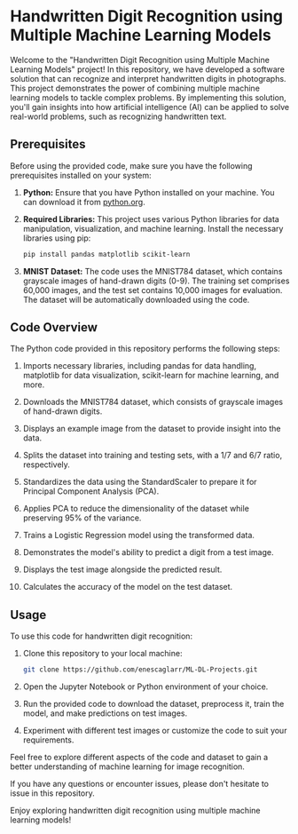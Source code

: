# Handwritten Digit Recognition using Multiple Machine Learning Models

Welcome to the "Handwritten Digit Recognition using Multiple Machine Learning Models" project! In this repository, we have developed a software solution that can recognize and interpret handwritten digits in photographs. This project demonstrates the power of combining multiple machine learning models to tackle complex problems. By implementing this solution, you'll gain insights into how artificial intelligence (AI) can be applied to solve real-world problems, such as recognizing handwritten text.

## Prerequisites

Before using the provided code, make sure you have the following prerequisites installed on your system:

1. **Python:** Ensure that you have Python installed on your machine. You can download it from [python.org](https://www.python.org/downloads/).

2. **Required Libraries:** This project uses various Python libraries for data manipulation, visualization, and machine learning. Install the necessary libraries using pip:

   ```bash
   pip install pandas matplotlib scikit-learn
   ```

3. **MNIST Dataset:** The code uses the MNIST784 dataset, which contains grayscale images of hand-drawn digits (0-9). The training set comprises 60,000 images, and the test set contains 10,000 images for evaluation. The dataset will be automatically downloaded using the code.

## Code Overview

The Python code provided in this repository performs the following steps:

1. Imports necessary libraries, including pandas for data handling, matplotlib for data visualization, scikit-learn for machine learning, and more.

2. Downloads the MNIST784 dataset, which consists of grayscale images of hand-drawn digits.

3. Displays an example image from the dataset to provide insight into the data.

4. Splits the dataset into training and testing sets, with a 1/7 and 6/7 ratio, respectively.

5. Standardizes the data using the StandardScaler to prepare it for Principal Component Analysis (PCA).

6. Applies PCA to reduce the dimensionality of the dataset while preserving 95% of the variance.

7. Trains a Logistic Regression model using the transformed data.

8. Demonstrates the model's ability to predict a digit from a test image.

9. Displays the test image alongside the predicted result.

10. Calculates the accuracy of the model on the test dataset.

## Usage

To use this code for handwritten digit recognition:

1. Clone this repository to your local machine:

   ```bash
   git clone https://github.com/enescaglarr/ML-DL-Projects.git
   ```

2. Open the Jupyter Notebook or Python environment of your choice.

3. Run the provided code to download the dataset, preprocess it, train the model, and make predictions on test images.

4. Experiment with different test images or customize the code to suit your requirements.

Feel free to explore different aspects of the code and dataset to gain a better understanding of machine learning for image recognition.

If you have any questions or encounter issues, please don't hesitate to issue in this repository.

Enjoy exploring handwritten digit recognition using multiple machine learning models!
